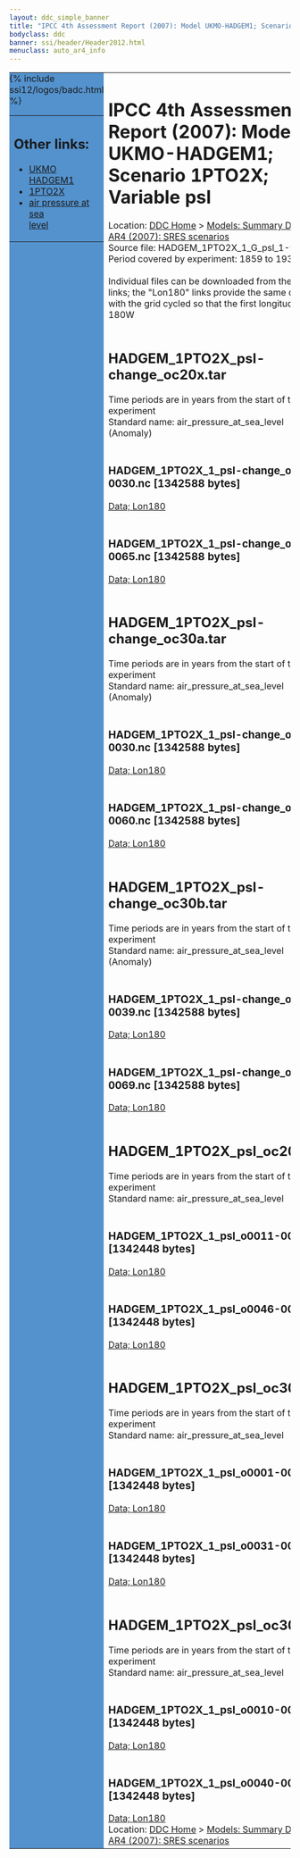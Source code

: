 ```yaml
---
layout: ddc_simple_banner
title: "IPCC 4th Assessment Report (2007): Model UKMO-HADGEM1; Scenario 1PTO2X; Variable psl"
bodyclass: ddc
banner: ssi/header/Header2012.html
menuclass: auto_ar4_info
---
```



<table width="100%" border="0" cellspacing="0" cellpadding="0" style="border-collapse: collapse;">
<tr style="margin:0;padding:0;border:0;">
<td style="margin:0;padding:0;border:0;height:1pt;width:150pt;background:#5492CD;" valign="top" >

<div id="lh-col2" class="auto_ar4_info">
<table class="menumain" bgcolor="#5492CD" cellspacing="0" width="100%" border="0">
<tr><td>
<h2> Other links:</h2>
<ul>
<li><a href="/auto/ar4/model-UKMO-HADGEM1.html">UKMO<br/>HADGEM1</a></li>
<li><a href="/auto/ar4/scenario-1PTO2X.html">1PTO2X</a></li>
<li><a href="/auto/ar4/var-air_pressure_at_sea_level.html">air pressure at sea<br/> level</a></li>
</ul>
</td></tr>
{% include ssi12/logos/badc.html %}
</table>
</div>
</td>
<td><h1>IPCC 4th Assessment Report (2007): Model UKMO-HADGEM1; Scenario 1PTO2X; Variable psl</h1>

<!-- Breadcrumb1 -->
<div id="breadcrumb1" align="left">
Location: <a href="/index.html">DDC Home</a> > <a href="/sim/gcm_clim/">Models: Summary Data</a>
> <a href="/sim/gcm_clim/SRES_AR4/index.html">AR4 (2007): SRES scenarios</a>
</div>
<!-- End of Breadcrumb1 -->Source file: HADGEM_1PTO2X_1_G_psl_1-961.grb
<br/>
Period covered by experiment: 1859 to 1939<br/>
<br/>Individual files can be downloaded from the "data" links; the "Lon180" links provide the same data
         with the grid cycled so that the first longitude is 180W<br/>
<br/><h2>HADGEM_1PTO2X_psl-change_oc20x.tar</h2>
Time periods are in years from the start of the experiment<br/>
Standard name: air_pressure_at_sea_level (Anomaly)<br>
<br/><h3>HADGEM_1PTO2X_1_psl-change_o0011-0030.nc [1342588 bytes]</h3>
<a href="/cgi-bin/downl/ar4_nc/psl/HADGEM_1PTO2X_1_psl-change_o0011-0030.nc">Data; </a><a href="/cgi-bin/downl/ar4_nc/psl/HADGEM_1PTO2X_1_psl-change_o0011-0030.cyto180.nc"> Lon180</a><br/>
<br/><h3>HADGEM_1PTO2X_1_psl-change_o0046-0065.nc [1342588 bytes]</h3>
<a href="/cgi-bin/downl/ar4_nc/psl/HADGEM_1PTO2X_1_psl-change_o0046-0065.nc">Data; </a><a href="/cgi-bin/downl/ar4_nc/psl/HADGEM_1PTO2X_1_psl-change_o0046-0065.cyto180.nc"> Lon180</a><br/>
<br/><h2>HADGEM_1PTO2X_psl-change_oc30a.tar</h2>
Time periods are in years from the start of the experiment<br/>
Standard name: air_pressure_at_sea_level (Anomaly)<br>
<br/><h3>HADGEM_1PTO2X_1_psl-change_o0001-0030.nc [1342588 bytes]</h3>
<a href="/cgi-bin/downl/ar4_nc/psl/HADGEM_1PTO2X_1_psl-change_o0001-0030.nc">Data; </a><a href="/cgi-bin/downl/ar4_nc/psl/HADGEM_1PTO2X_1_psl-change_o0001-0030.cyto180.nc"> Lon180</a><br/>
<br/><h3>HADGEM_1PTO2X_1_psl-change_o0031-0060.nc [1342588 bytes]</h3>
<a href="/cgi-bin/downl/ar4_nc/psl/HADGEM_1PTO2X_1_psl-change_o0031-0060.nc">Data; </a><a href="/cgi-bin/downl/ar4_nc/psl/HADGEM_1PTO2X_1_psl-change_o0031-0060.cyto180.nc"> Lon180</a><br/>
<br/><h2>HADGEM_1PTO2X_psl-change_oc30b.tar</h2>
Time periods are in years from the start of the experiment<br/>
Standard name: air_pressure_at_sea_level (Anomaly)<br>
<br/><h3>HADGEM_1PTO2X_1_psl-change_o0010-0039.nc [1342588 bytes]</h3>
<a href="/cgi-bin/downl/ar4_nc/psl/HADGEM_1PTO2X_1_psl-change_o0010-0039.nc">Data; </a><a href="/cgi-bin/downl/ar4_nc/psl/HADGEM_1PTO2X_1_psl-change_o0010-0039.cyto180.nc"> Lon180</a><br/>
<br/><h3>HADGEM_1PTO2X_1_psl-change_o0040-0069.nc [1342588 bytes]</h3>
<a href="/cgi-bin/downl/ar4_nc/psl/HADGEM_1PTO2X_1_psl-change_o0040-0069.nc">Data; </a><a href="/cgi-bin/downl/ar4_nc/psl/HADGEM_1PTO2X_1_psl-change_o0040-0069.cyto180.nc"> Lon180</a><br/>
<br/><h2>HADGEM_1PTO2X_psl_oc20x.tar</h2>
Time periods are in years from the start of the experiment<br/>
Standard name: air_pressure_at_sea_level<br>
<br/><h3>HADGEM_1PTO2X_1_psl_o0011-0030.nc [1342448 bytes]</h3>
<a href="/cgi-bin/downl/ar4_nc/psl/HADGEM_1PTO2X_1_psl_o0011-0030.nc">Data; </a><a href="/cgi-bin/downl/ar4_nc/psl/HADGEM_1PTO2X_1_psl_o0011-0030.cyto180.nc"> Lon180</a><br/>
<br/><h3>HADGEM_1PTO2X_1_psl_o0046-0065.nc [1342448 bytes]</h3>
<a href="/cgi-bin/downl/ar4_nc/psl/HADGEM_1PTO2X_1_psl_o0046-0065.nc">Data; </a><a href="/cgi-bin/downl/ar4_nc/psl/HADGEM_1PTO2X_1_psl_o0046-0065.cyto180.nc"> Lon180</a><br/>
<br/><h2>HADGEM_1PTO2X_psl_oc30a.tar</h2>
Time periods are in years from the start of the experiment<br/>
Standard name: air_pressure_at_sea_level<br>
<br/><h3>HADGEM_1PTO2X_1_psl_o0001-0030.nc [1342448 bytes]</h3>
<a href="/cgi-bin/downl/ar4_nc/psl/HADGEM_1PTO2X_1_psl_o0001-0030.nc">Data; </a><a href="/cgi-bin/downl/ar4_nc/psl/HADGEM_1PTO2X_1_psl_o0001-0030.cyto180.nc"> Lon180</a><br/>
<br/><h3>HADGEM_1PTO2X_1_psl_o0031-0060.nc [1342448 bytes]</h3>
<a href="/cgi-bin/downl/ar4_nc/psl/HADGEM_1PTO2X_1_psl_o0031-0060.nc">Data; </a><a href="/cgi-bin/downl/ar4_nc/psl/HADGEM_1PTO2X_1_psl_o0031-0060.cyto180.nc"> Lon180</a><br/>
<br/><h2>HADGEM_1PTO2X_psl_oc30b.tar</h2>
Time periods are in years from the start of the experiment<br/>
Standard name: air_pressure_at_sea_level<br>
<br/><h3>HADGEM_1PTO2X_1_psl_o0010-0039.nc [1342448 bytes]</h3>
<a href="/cgi-bin/downl/ar4_nc/psl/HADGEM_1PTO2X_1_psl_o0010-0039.nc">Data; </a><a href="/cgi-bin/downl/ar4_nc/psl/HADGEM_1PTO2X_1_psl_o0010-0039.cyto180.nc"> Lon180</a><br/>
<br/><h3>HADGEM_1PTO2X_1_psl_o0040-0069.nc [1342448 bytes]</h3>
<a href="/cgi-bin/downl/ar4_nc/psl/HADGEM_1PTO2X_1_psl_o0040-0069.nc">Data; </a><a href="/cgi-bin/downl/ar4_nc/psl/HADGEM_1PTO2X_1_psl_o0040-0069.cyto180.nc"> Lon180</a><br/>
<!-- Breadcrumb2 -->
<div id="breadcrumb2" align="left">
Location: <a href="/index.html">DDC Home</a> > <a href="/sim/gcm_clim/">Models: Summary Data</a>
> <a href="/sim/gcm_clim/SRES_AR4/index.html">AR4 (2007): SRES scenarios</a>
</div>
<!-- End of Breadcrumb2 --></td></tr></table>
